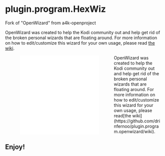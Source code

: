 # plugin.program.HexWiz
Fork of "OpenWizard" from a4k-openproject

OpenWizard was created to help the Kodi community out and help get rid of the broken personal wizards that are floating around.
For more information on how to edit/customize this wizard for your own usage, please read [the wiki](https://github.com/drinfernoo/plugin.program.openwizard/wiki).


<img align="left" src="icon.png" width="256" hspace="48" title="The Hexacus Repository">

<p align="right">
  <ul>
    OpenWizard was created to help 
	the Kodi community out and help 
	get rid of the broken personal 
	wizards that are floating around.
    For more information on how to 
	edit/customize this wizard for 
	your own usage, please read[the wiki]
	(https://github.com/drinfernoo/plugin.program.openwizard/wiki). 
  </ul>
</p>



## Enjoy!